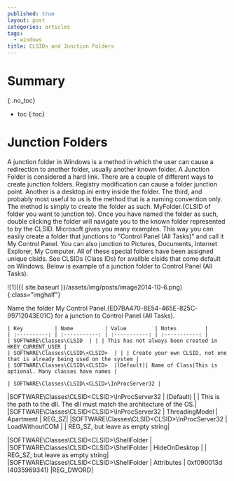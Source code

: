 ```yaml
---
published: true
layout: post
categories: articles
tags:
  - windows
title: CLSIDs and Junction Folders
---
```

# Summary
{:.no_toc}

* toc
{:toc}

# Junction Folders

A junction folder in Windows is a method in which the user can cause a redirection to another folder, usually another known folder. A Junction Folder is considered a hard link. There are a couple of different ways to create junction folders. Registry modification can cause a folder junction point. Another is a desktop.ini entry inside the folder. The third, and probably most useful to us is the method that is a naming convention only. The method is simply to create the folder as such. MyFolder.{CLSID of folder you want to junction to}. Once you have named the folder as such, double clicking the folder will navigate you to the known folder represented to by the CLSID. Microsoft gives you many examples. This way you can easily create a folder that junctions to "Control Panel (All Tasks)" and call it My Control Panel. You can also junction to Pictures, Documents, Internet Explorer, My Computer. All of these special folders have been assigned unique clsids. See CLSIDs (Class IDs) for availble clsids that come default on Windows. Below is example of a junction folder to Control Panel (All Tasks).

![1]({{ site.baseurl }}/assets/img/posts/image2014-10-6.png){:class="imghalf"}

Name the folder My Control Panel.{ED7BA470-8E54-465E-825C-99712043E01C} for a junction to Control Panel (All Tasks).


	| Key          | Name          | Value         | Notes         |
 	| :----------: | :-----------: | :-----------: | :-----------: |
 	| SOFTWARE\Classes\CLSID  | | | This has not always been created in HKEY_CURRENT_USER |
 	| SOFTWARE\Classes\CLSID\<CLSID>  | | | Create your own CLSID, not one that is already being used on the system |
	| SOFTWARE\Classes\CLSID\<CLSID>  |(Default)| Name of Class|This is optional. Many classes have names |
  	  	  	 
 	| SOFTWARE\Classes\CLSID\<CLSID>\InProcServer32 |
 |SOFTWARE\Classes\CLSID\<CLSID>\InProcServer32 | (Default) |	<Path To Dll> |	This is the path to the dll. The dll must match the architecture of the OS.|
 |SOFTWARE\Classes\CLSID\<CLSID>\InProcServer32 |	ThreadingModel |	Apartment |	REG_SZ|
 |SOFTWARE\Classes\CLSID\<CLSID>\InProcServer32 |	LoadWithoutCOM 	 | |	REG_SZ, but leave as empty string|
  	  	  	 
 |SOFTWARE\Classes\CLSID\<CLSID>\ShellFolder |	  	  	 
 |SOFTWARE\Classes\CLSID\<CLSID>\ShellFolder |	HideOnDesktop |	|  	REG_SZ, but leave as empty string|
 |SOFTWARE\Classes\CLSID\<CLSID>\ShellFolder |	Attributes |	0xf090013d (4035969341) 	 |REG_DWORD|
